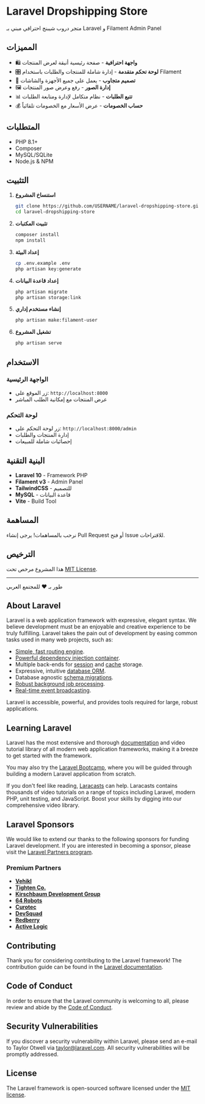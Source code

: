 # Laravel Dropshipping Store

متجر دروب شيبنج احترافي مبني بـ Laravel و Filament Admin Panel

## المميزات

- 🛍️ **واجهة احترافية** - صفحة رئيسية أنيقة لعرض المنتجات
- 🎛️ **لوحة تحكم متقدمة** - إدارة شاملة للمنتجات والطلبات باستخدام Filament
- 📱 **تصميم متجاوب** - يعمل على جميع الأجهزة والشاشات
- 🖼️ **إدارة الصور** - رفع وعرض صور المنتجات
- 📊 **تتبع الطلبات** - نظام متكامل لإدارة ومتابعة الطلبات
- 💰 **حساب الخصومات** - عرض الأسعار مع الخصومات تلقائياً

## المتطلبات

- PHP 8.1+
- Composer
- MySQL/SQLite
- Node.js & NPM

## التثبيت

1. **استنساخ المشروع**
   ```bash
   git clone https://github.com/USERNAME/laravel-dropshipping-store.git
   cd laravel-dropshipping-store
   ```

2. **تثبيت المكتبات**
   ```bash
   composer install
   npm install
   ```

3. **إعداد البيئة**
   ```bash
   cp .env.example .env
   php artisan key:generate
   ```

4. **إعداد قاعدة البيانات**
   ```bash
   php artisan migrate
   php artisan storage:link
   ```

5. **إنشاء مستخدم إداري**
   ```bash
   php artisan make:filament-user
   ```

6. **تشغيل المشروع**
   ```bash
   php artisan serve
   ```

## الاستخدام

### الواجهة الرئيسية
- زر الموقع على: `http://localhost:8000`
- عرض المنتجات مع إمكانية الطلب المباشر

### لوحة التحكم
- زر لوحة التحكم على: `http://localhost:8000/admin`
- إدارة المنتجات والطلبات
- إحصائيات شاملة للمبيعات

## البنية التقنية

- **Laravel 10** - Framework PHP
- **Filament v3** - Admin Panel
- **TailwindCSS** - للتصميم
- **MySQL** - قاعدة البيانات
- **Vite** - Build Tool

## المساهمة

نرحب بالمساهمات! يرجى إنشاء Pull Request أو فتح Issue للاقتراحات.

## الترخيص

هذا المشروع مرخص تحت [MIT License](LICENSE).

---

طور بـ ❤️ للمجتمع العربي

## About Laravel

Laravel is a web application framework with expressive, elegant syntax. We believe development must be an enjoyable and creative experience to be truly fulfilling. Laravel takes the pain out of development by easing common tasks used in many web projects, such as:

- [Simple, fast routing engine](https://laravel.com/docs/routing).
- [Powerful dependency injection container](https://laravel.com/docs/container).
- Multiple back-ends for [session](https://laravel.com/docs/session) and [cache](https://laravel.com/docs/cache) storage.
- Expressive, intuitive [database ORM](https://laravel.com/docs/eloquent).
- Database agnostic [schema migrations](https://laravel.com/docs/migrations).
- [Robust background job processing](https://laravel.com/docs/queues).
- [Real-time event broadcasting](https://laravel.com/docs/broadcasting).

Laravel is accessible, powerful, and provides tools required for large, robust applications.

## Learning Laravel

Laravel has the most extensive and thorough [documentation](https://laravel.com/docs) and video tutorial library of all modern web application frameworks, making it a breeze to get started with the framework.

You may also try the [Laravel Bootcamp](https://bootcamp.laravel.com), where you will be guided through building a modern Laravel application from scratch.

If you don't feel like reading, [Laracasts](https://laracasts.com) can help. Laracasts contains thousands of video tutorials on a range of topics including Laravel, modern PHP, unit testing, and JavaScript. Boost your skills by digging into our comprehensive video library.

## Laravel Sponsors

We would like to extend our thanks to the following sponsors for funding Laravel development. If you are interested in becoming a sponsor, please visit the [Laravel Partners program](https://partners.laravel.com).

### Premium Partners

- **[Vehikl](https://vehikl.com)**
- **[Tighten Co.](https://tighten.co)**
- **[Kirschbaum Development Group](https://kirschbaumdevelopment.com)**
- **[64 Robots](https://64robots.com)**
- **[Curotec](https://www.curotec.com/services/technologies/laravel)**
- **[DevSquad](https://devsquad.com/hire-laravel-developers)**
- **[Redberry](https://redberry.international/laravel-development)**
- **[Active Logic](https://activelogic.com)**

## Contributing

Thank you for considering contributing to the Laravel framework! The contribution guide can be found in the [Laravel documentation](https://laravel.com/docs/contributions).

## Code of Conduct

In order to ensure that the Laravel community is welcoming to all, please review and abide by the [Code of Conduct](https://laravel.com/docs/contributions#code-of-conduct).

## Security Vulnerabilities

If you discover a security vulnerability within Laravel, please send an e-mail to Taylor Otwell via [taylor@laravel.com](mailto:taylor@laravel.com). All security vulnerabilities will be promptly addressed.

## License

The Laravel framework is open-sourced software licensed under the [MIT license](https://opensource.org/licenses/MIT).
